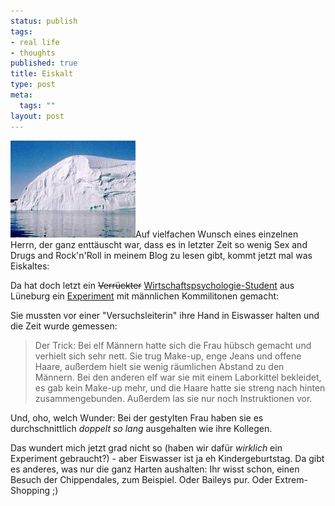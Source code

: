 ```yaml
--- 
status: publish
tags: 
- real life
- thoughts
published: true
title: Eiskalt
type: post
meta: 
  tags: ""
layout: post
---
```

<img src='/media/wp/050225eisberg.jpg' alt='Eisberg' class="alignright border" />Auf vielfachen Wunsch eines einzelnen Herrn, der ganz enttäuscht war, dass es in letzter Zeit so wenig Sex and Drugs and Rock'n'Roll in meinem Blog zu lesen gibt, kommt jetzt mal was Eiskaltes:

Da hat doch letzt ein <del>Verrückter</del> <ins>Wirtschaftspsychologie</ins><ins>-Student</ins> aus Lüneburg ein <a href="http://junge.twoday.net/stories/526588/">Experiment</a> mit männlichen Kommilitonen gemacht:

Sie mussten vor einer "Versuchsleiterin" ihre Hand in Eiswasser halten und die Zeit wurde gemessen:

<blockquote>Der Trick: Bei elf Männern hatte sich die Frau hübsch gemacht und verhielt sich sehr nett. Sie trug Make-up, enge Jeans und offene Haare, außerdem hielt sie wenig räumlichen Abstand zu den Männern. Bei den anderen elf war sie mit einem Laborkittel bekleidet, es gab kein Make-up mehr, und die Haare hatte sie streng nach hinten zusammengebunden. Außerdem las sie nur noch Instruktionen vor.</blockquote>

Und, oho, welch Wunder: Bei der gestylten Frau haben sie es durchschnittlich <em>doppelt so lang</em> ausgehalten wie ihre Kollegen.

Das wundert mich jetzt grad nicht so (haben wir dafür <em>wirklich</em> ein Experiment gebraucht?) - aber Eiswasser ist ja eh Kindergeburtstag. Da gibt es anderes, was nur die ganz Harten aushalten: Ihr wisst schon, einen Besuch der Chippendales, zum Beispiel. Oder Baileys pur. Oder Extrem-Shopping ;)
